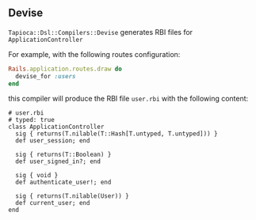 ## Devise

`Tapioca::Dsl::Compilers::Devise` generates RBI files for `ApplicationController`

For example, with the following routes configuration:

~~~rb
Rails.application.routes.draw do
  devise_for :users
end
~~~

this compiler will produce the RBI file `user.rbi` with the following content:

~~~rbi
# user.rbi
# typed: true
class ApplicationController
  sig { returns(T.nilable(T::Hash[T.untyped, T.untyped])) }
  def user_session; end

  sig { returns(T::Boolean) }
  def user_signed_in?; end

  sig { void }
  def authenticate_user!; end

  sig { returns(T.nilable(User)) }
  def current_user; end
end
~~~
